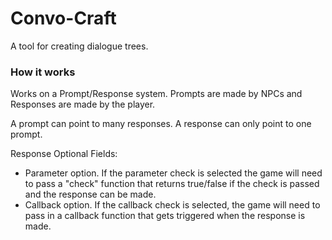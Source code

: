 # Convo-Craft

A tool for creating dialogue trees.


### How it works

Works on a Prompt/Response system. Prompts are made by NPCs and Responses are made by the player.

A prompt can point to many responses. A response can only point to one prompt.


Response Optional Fields:

- Parameter option. If the parameter check is selected the game will need to pass a "check" function that returns true/false if the check is passed and the response can be made.
- Callback option. If the callback check is selected, the game will need to pass in a callback function that gets triggered when the response is made.